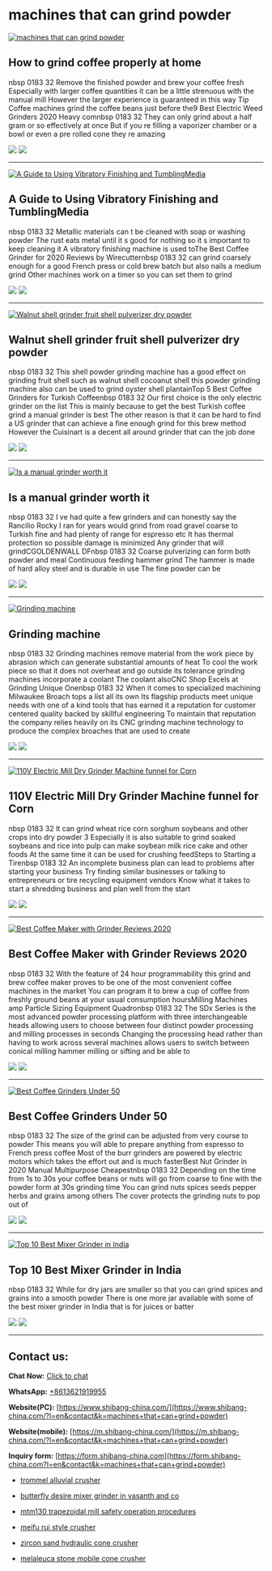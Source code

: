 # machines that can grind powder

<a href="https://swt.shibang-china.com/?l=en&img&k=machines+that+can+grind+powder" target="_blank">![machines that can grind powder](http://static.shibang-china.com/all-800x300/310.jpg)</a>

## How to grind coffee properly at home
nbsp 0183 32 Remove the finished powder and brew your coffee fresh Especially with larger coffee quantities it can be a little strenuous with the manual mill However the larger experience is guaranteed in this way Tip Coffee machines grind the coffee beans just before the9 Best Electric Weed Grinders 2020 Heavy comnbsp 0183 32 They can only grind about a half gram or so effectively at once But if you re filling a vaporizer chamber or a bowl or even a pre rolled cone they re amazing


<a href="https://whatsapp.shibangsoft.com/WhatsApp.php" target="_blank" title="WhatsApp">![](http://static.shibang-china.com/icon/whatsapp.png)</a> <a href="https://swt.shibang-china.com/?l=en&icon&k=machines+that+can+grind+powder" target="_blank">![](http://static.shibang-china.com/icon/chat-en.png)</a>

---

<a href="https://swt.shibang-china.com/?l=en&img&k=machines+that+can+grind+powder" target="_blank">![A Guide to Using Vibratory Finishing and TumblingMedia](http://static.shibang-china.com/all-800x300/907.jpg)</a>

## A Guide to Using Vibratory Finishing and TumblingMedia
nbsp 0183 32 Metallic materials can t be cleaned with soap or washing powder The rust eats metal until it s good for nothing so it s important to keep cleaning it A vibratory finishing machine is used toThe Best Coffee Grinder for 2020 Reviews by Wirecutternbsp 0183 32 can grind coarsely enough for a good French press or cold brew batch but also nails a medium grind Other machines work on a timer so you can set them to grind


<a href="https://whatsapp.shibangsoft.com/WhatsApp.php" target="_blank" title="WhatsApp">![](http://static.shibang-china.com/icon/whatsapp.png)</a> <a href="https://swt.shibang-china.com/?l=en&icon&k=machines+that+can+grind+powder" target="_blank">![](http://static.shibang-china.com/icon/chat-en.png)</a>

---

<a href="https://swt.shibang-china.com/?l=en&img&k=machines+that+can+grind+powder" target="_blank">![Walnut shell grinder fruit shell pulverizer dry powder](http://static.shibang-china.com/all-800x300/918.jpg)</a>

## Walnut shell grinder fruit shell pulverizer dry powder
nbsp 0183 32 This shell powder grinding machine has a good effect on grinding fruit shell such as walnut shell cocoanut shell this powder grinding machine also can be used to grind oyster shell plantainTop 5 Best Coffee Grinders for Turkish Coffeenbsp 0183 32 Our first choice is the only electric grinder on the list This is mainly because to get the best Turkish coffee grind a manual grinder is best The other reason is that it can be hard to find a US grinder that can achieve a fine enough grind for this brew method However the Cuisinart is a decent all around grinder that can the job done


<a href="https://whatsapp.shibangsoft.com/WhatsApp.php" target="_blank" title="WhatsApp">![](http://static.shibang-china.com/icon/whatsapp.png)</a> <a href="https://swt.shibang-china.com/?l=en&icon&k=machines+that+can+grind+powder" target="_blank">![](http://static.shibang-china.com/icon/chat-en.png)</a>

---

<a href="https://swt.shibang-china.com/?l=en&img&k=machines+that+can+grind+powder" target="_blank">![Is a manual grinder worth it](http://static.shibang-china.com/all-800x300/441.jpg)</a>

## Is a manual grinder worth it
nbsp 0183 32 I ve had quite a few grinders and can honestly say the Rancilio Rocky I ran for years would grind from road gravel coarse to Turkish fine and had plenty of range for espresso etc It has thermal protection so possible damage is minimized Any grinder that will grindCGOLDENWALL DFnbsp 0183 32 Coarse pulverizing can form both powder and meal Continuous feeding hammer grind The hammer is made of hard alloy steel and is durable in use The fine powder can be


<a href="https://whatsapp.shibangsoft.com/WhatsApp.php" target="_blank" title="WhatsApp">![](http://static.shibang-china.com/icon/whatsapp.png)</a> <a href="https://swt.shibang-china.com/?l=en&icon&k=machines+that+can+grind+powder" target="_blank">![](http://static.shibang-china.com/icon/chat-en.png)</a>

---

<a href="https://swt.shibang-china.com/?l=en&img&k=machines+that+can+grind+powder" target="_blank">![Grinding machine](http://static.shibang-china.com/all-800x300/699.jpg)</a>

## Grinding machine
nbsp 0183 32 Grinding machines remove material from the work piece by abrasion which can generate substantial amounts of heat To cool the work piece so that it does not overheat and go outside its tolerance grinding machines incorporate a coolant The coolant alsoCNC Shop Excels at Grinding Unique Onenbsp 0183 32 When it comes to specialized machining Milwaukee Broach tops a list all its own Its flagship products meet unique needs with one of a kind tools that has earned it a reputation for customer centered quality backed by skillful engineering To maintain that reputation the company relies heavily on its CNC grinding machine technology to produce the complex broaches that are used to create


<a href="https://whatsapp.shibangsoft.com/WhatsApp.php" target="_blank" title="WhatsApp">![](http://static.shibang-china.com/icon/whatsapp.png)</a> <a href="https://swt.shibang-china.com/?l=en&icon&k=machines+that+can+grind+powder" target="_blank">![](http://static.shibang-china.com/icon/chat-en.png)</a>

---

<a href="https://swt.shibang-china.com/?l=en&img&k=machines+that+can+grind+powder" target="_blank">![110V Electric Mill Dry Grinder Machine funnel for Corn](http://static.shibang-china.com/all-800x300/1375.jpg)</a>

## 110V Electric Mill Dry Grinder Machine funnel for Corn
nbsp 0183 32 It can grind wheat rice corn sorghum soybeans and other crops into dry powder 3 Especially it is also suitable to grind soaked soybeans and rice into pulp can make soybean milk rice cake and other foods At the same time it can be used for crushing feedSteps to Starting a Tirenbsp 0183 32 An incomplete business plan can lead to problems after starting your business Try finding similar businesses or talking to entrepreneurs or tire recycling equipment vendors Know what it takes to start a shredding business and plan well from the start


<a href="https://whatsapp.shibangsoft.com/WhatsApp.php" target="_blank" title="WhatsApp">![](http://static.shibang-china.com/icon/whatsapp.png)</a> <a href="https://swt.shibang-china.com/?l=en&icon&k=machines+that+can+grind+powder" target="_blank">![](http://static.shibang-china.com/icon/chat-en.png)</a>

---

<a href="https://swt.shibang-china.com/?l=en&img&k=machines+that+can+grind+powder" target="_blank">![Best Coffee Maker with Grinder Reviews 2020](http://static.shibang-china.com/all-800x300/757.jpg)</a>

## Best Coffee Maker with Grinder Reviews 2020
nbsp 0183 32 With the feature of 24 hour programmability this grind and brew coffee maker proves to be one of the most convenient coffee machines in the market You can program it to brew a cup of coffee from freshly ground beans at your usual consumption hoursMilling Machines amp Particle Sizing Equipment Quadronbsp 0183 32 The SDx Series is the most advanced powder processing platform with three interchangeable heads allowing users to choose between four distinct powder processing and milling processes in seconds Changing the processing head rather than having to work across several machines allows users to switch between conical milling hammer milling or sifting and be able to


<a href="https://whatsapp.shibangsoft.com/WhatsApp.php" target="_blank" title="WhatsApp">![](http://static.shibang-china.com/icon/whatsapp.png)</a> <a href="https://swt.shibang-china.com/?l=en&icon&k=machines+that+can+grind+powder" target="_blank">![](http://static.shibang-china.com/icon/chat-en.png)</a>

---

<a href="https://swt.shibang-china.com/?l=en&img&k=machines+that+can+grind+powder" target="_blank">![Best Coffee Grinders Under 50](http://static.shibang-china.com/all-800x300/244.jpg)</a>

## Best Coffee Grinders Under 50
nbsp 0183 32 The size of the grind can be adjusted from very course to powder This means you will able to prepare anything from espresso to French press coffee Most of the burr grinders are powered by electric motors which takes the effort out and is much fasterBest Nut Grinder in 2020 Manual Multipurpose Cheapestnbsp 0183 32 Depending on the time from 1s to 30s your coffee beans or nuts will go from coarse to fine with the powder form at 30s grinding time You can grind nuts spices seeds pepper herbs and grains among others The cover protects the grinding nuts to pop out of


<a href="https://whatsapp.shibangsoft.com/WhatsApp.php" target="_blank" title="WhatsApp">![](http://static.shibang-china.com/icon/whatsapp.png)</a> <a href="https://swt.shibang-china.com/?l=en&icon&k=machines+that+can+grind+powder" target="_blank">![](http://static.shibang-china.com/icon/chat-en.png)</a>

---

<a href="https://swt.shibang-china.com/?l=en&img&k=machines+that+can+grind+powder" target="_blank">![Top 10 Best Mixer Grinder in India](http://static.shibang-china.com/all-800x300/560.jpg)</a>

## Top 10 Best Mixer Grinder in India
nbsp 0183 32 While for dry jars are smaller so that you can grind spices and grains into a smooth powder There is one more jar available with some of the best mixer grinder in India that is for juices or batter

<a href="https://whatsapp.shibangsoft.com/WhatsApp.php" target="_blank" title="WhatsApp">![](http://static.shibang-china.com/icon/whatsapp.png)</a> <a href="https://swt.shibang-china.com/?l=en&icon&k=machines+that+can+grind+powder" target="_blank">![](http://static.shibang-china.com/icon/chat-en.png)</a>

---
## Contact us:

**Chat Now:** [Click to chat](https://swt.shibang-china.com?l=en&contact&k=machines+that+can+grind+powder)

**WhatsApp:**  [+8613621919955](https://whatsapp.shibangsoft.com/WhatsApp.php)

**Website(PC):** [https://www.shibang-china.com/](https://www.shibang-china.com/?l=en&contact&k=machines+that+can+grind+powder)

**Website(mobile):** [https://m.shibang-china.com/](https://m.shibang-china.com/?l=en&contact&k=machines+that+can+grind+powder)

**Inquiry form:** [https://form.shibang-china.com](https://form.shibang-china.com?l=en&contact&k=machines+that+can+grind+powder)

* [trommel alluvial crusher](../166/trommel%20alluvial%20crusher.md)

* [butterfly desire mixer grinder in vasanth and co](../163/butterfly%20desire%20mixer%20grinder%20in%20vasanth%20and%20co.md)

* [mtm130 trapezoidal mill safety operation procedures](../168/mtm130%20trapezoidal%20mill%20safety%20operation%20procedures.md)

* [meifu rui style crusher](../167/meifu%20rui%20style%20crusher.md)

* [zircon sand hydraulic cone crusher](../170/zircon%20sand%20hydraulic%20cone%20crusher.md)

* [melaleuca stone mobile cone crusher](../168/melaleuca%20stone%20mobile%20cone%20crusher.md)